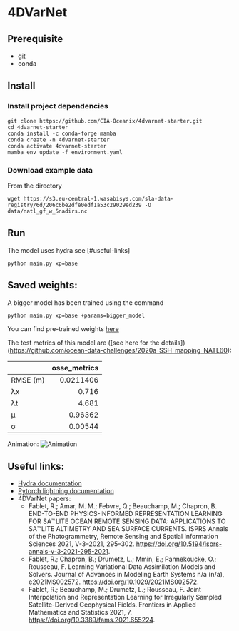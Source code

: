 # 4DVarNet

## Prerequisite
- git
- conda

## Install
### Install project dependencies
```
git clone https://github.com/CIA-Oceanix/4dvarnet-starter.git
cd 4dvarnet-starter
conda install -c conda-forge mamba
conda create -n 4dvarnet-starter
conda activate 4dvarnet-starter
mamba env update -f environment.yaml
```

### Download example data
From the directory
```
wget https://s3.eu-central-1.wasabisys.com/sla-data-registry/6d/206c6be2dfe0edf1a53c29029ed239 -O data/natl_gf_w_5nadirs.nc
```

## Run
The model uses hydra see [#useful-links]
```
python main.py xp=base 
```
## Saved weights:

A bigger model has been trained using the command

```
python main.py xp=base +params=bigger_model 
```

You can find pre-trained weights [here](https://s3.eu-central-1.wasabisys.com/melody/quentin_cloud/starter_big_mod_07a265.ckpt)

The test metrics of this model are ([see here for the details])(https://github.com/ocean-data-challenges/2020a_SSH_mapping_NATL60):

|          |   osse_metrics |
|:---------|---------------:|
| RMSE (m) |      0.0211406 |
| λx       |      0.716     |
| λt       |      4.681     |
| μ        |      0.96362   |
| σ        |      0.00544   |

Animation:
![Animation](https://s3.eu-central-1.wasabisys.com/melody/quentin_cloud/starter_anim.gif)

## Useful links:
- [Hydra documentation](https://hydra.cc/docs/intro/)
- [Pytorch lightning documentation](https://pytorch-lightning.readthedocs.io/en/stable/index.html#get-started)
- 4DVarNet papers:
	- Fablet, R.; Amar, M. M.; Febvre, Q.; Beauchamp, M.; Chapron, B. END-TO-END PHYSICS-INFORMED REPRESENTATION LEARNING FOR SA℡LITE OCEAN REMOTE SENSING DATA: APPLICATIONS TO SA℡LITE ALTIMETRY AND SEA SURFACE CURRENTS. ISPRS Annals of the Photogrammetry, Remote Sensing and Spatial Information Sciences 2021, V-3–2021, 295–302. https://doi.org/10.5194/isprs-annals-v-3-2021-295-2021.
	- Fablet, R.; Chapron, B.; Drumetz, L.; Mmin, E.; Pannekoucke, O.; Rousseau, F. Learning Variational Data Assimilation Models and Solvers. Journal of Advances in Modeling Earth Systems n/a (n/a), e2021MS002572. https://doi.org/10.1029/2021MS002572.
	- Fablet, R.; Beauchamp, M.; Drumetz, L.; Rousseau, F. Joint Interpolation and Representation Learning for Irregularly Sampled Satellite-Derived Geophysical Fields. Frontiers in Applied Mathematics and Statistics 2021, 7. https://doi.org/10.3389/fams.2021.655224.

